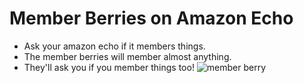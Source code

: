 # Member Berries on Amazon Echo
- Ask your amazon echo if it members things.
- The member berries will member almost anything.
- They'll ask you if you member things too!
![member berry](https://raw.githubusercontent.com/msolomonTMG/echo-memberberries/master/member%20berries.png)
